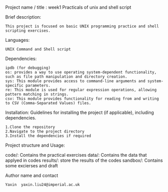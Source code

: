 Project name / title : week1 Practicals of unix and shell script

Brief description: 

    This project is focused on basic UNIX programming practice and shell scripting exercises. 

Languages:

    UNIX Command and Shell script

Dependencies: 

    ipdb (for debugging)
    os: provides a way to use operating system-dependent functionality, such as file path manipulation and directory creation.
    sys: This module provides access to command-line arguments and system-specific parameters.
    re: This module is used for regular expression operations, allowing pattern matching in strings.
    csv: This module provides functionality for reading from and writing to CSV (Comma-Separated Values) files.

Installation: Guidelines for installing the project (if applicable), including dependencies.

    1.Clone the repository
    2.Navigate to the project directory
    3.Install the dependencies if required

Project structure and Usage: 

code/: Contains the practical exercises
data/: Contains the data that applyed in codes
results/: store the results of the codes
sandbox/: Contains some excierses and draft

Author name and contact 
    
    Yaxin  yaxin.liu24@imperial.ac.uk